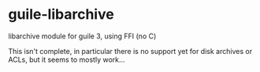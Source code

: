 # guile-libarchive
libarchive module for guile 3, using FFI (no C)

This isn't complete, in particular there is no support yet for disk
archives or ACLs, but it seems to mostly work...
